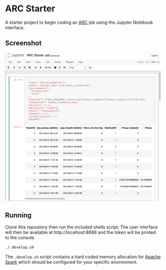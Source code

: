 # ARC Starter

A starter project to begin coding an [ARC](https://github.com/aglenergy/arc) job using the Jupyter Notebook interface.

## Screenshot

![ARC in Jupyter Notebooks](./.img/screenshot.png)

## Running

Clone this repository then run the included shells script. The user interface will then be available at http://localhost:8888 and the token will be printed to the console.

```bash
./.develop.sh
```

The `.develop.sh` script contains a hard coded memory allocation for [Apache Spark](https://spark.apache.org/) which should be configured for your specific environment.